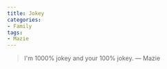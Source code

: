```yaml
---
title: Jokey
categories:
- Family
tags:
- Mazie
---
```


> I'm 1000% jokey and your 100% jokey.
> — Mazie
